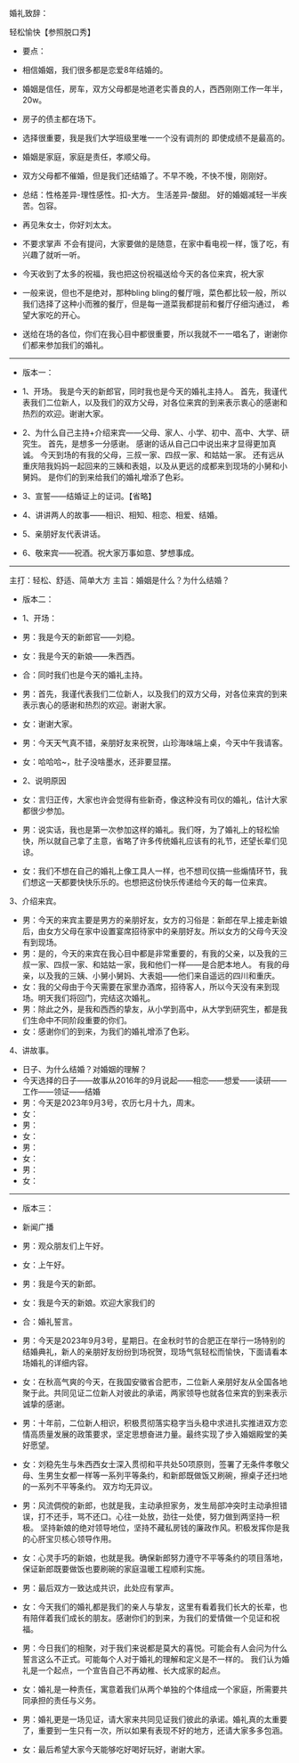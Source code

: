 婚礼致辞：

轻松愉快【参照脱口秀】

- 要点：
- 相信婚姻，我们很多都是恋爱8年结婚的。
- 婚姻是信任，房车，双方父母都是地道老实善良的人，西西刚刚工作一年半，20w。
- 房子的债主都在场下。
- 选择很重要，我是我们大学班级里唯一一个没有调剂的 即使成绩不是最高的。
- 婚姻是家庭，家庭是责任，孝顺父母。
- 双方父母都不催婚，但是我们还结婚了。不早不晚，不快不慢，刚刚好。
- 总结：性格差异-理性感性。扣-大方。 生活差异-酸甜。 好的婚姻减轻一半疾苦。包容。
- 再见朱女士，你好刘太太。

- 不要求掌声 不会有提问，大家要做的是随意，在家中看电视一样，饿了吃，有兴趣了就听一听。
- 今天收到了太多的祝福，我也把这份祝福送给今天的各位来宾，祝大家
- 一般来说，但也不是绝对，那种bling bling的餐厅哦，菜色都比较一般，所以我们选择了这种小而雅的餐厅，但是每一道菜我都提前和餐厅仔细沟通过，
  希望大家吃的开心。
- 送给在场的各位，你们在我心目中都很重要，所以我就不一一唱名了，谢谢你们都来参加我们的婚礼。

--------------------------------------------------------------------

- 版本一：
- 1、开场。
  我是今天的新郎官，同时我也是今天的婚礼主持人。
  首先，我谨代表我们二位新人，以及我们的双方父母，对各位来宾的到来表示衷心的感谢和热烈的欢迎。谢谢大家。

- 2、为什么自己主持+介绍来宾——父母、家人、小学、初中、高中、大学、研究生。
  首先，是想多一分感谢。
  感谢的话从自己口中说出来才显得更加真诚。
  今天到场的有我的父母，三叔一家、四叔一家、和姑姑一家。
  还有远从重庆陪我妈妈一起回来的三姨和表姐，以及从更远的成都来到现场的小舅和小舅妈。
  是你们的到来给我们的婚礼增添了色彩。
- 3、宣誓——结婚证上的证词。【省略】
- 4、讲讲两人的故事——相识、相知、相恋、相爱、结婚。
- 5、亲朋好友代表讲话。
- 6、敬来宾——祝酒。祝大家万事如意、梦想事成。

--------------------------------------------------------------------

主打：轻松、舒适、简单大方
主旨：婚姻是什么？为什么结婚？

- 版本二：
- 1、开场：
- 男：我是今天的新郎官——刘稳。
- 女：我是今天的新娘——朱西西。
- 合：同时我们也是今天的婚礼主持。
- 男：首先，我谨代表我们二位新人，以及我们的双方父母，对各位来宾的到来表示衷心的感谢和热烈的欢迎。谢谢大家。
- 女：谢谢大家。
- 男：今天天气真不错，亲朋好友来祝贺，山珍海味端上桌，今天中午我请客。
- 女：哈哈哈~，肚子没啥墨水，还非要显摆。

- 2、说明原因
- 女：言归正传，大家也许会觉得有些新奇，像这种没有司仪的婚礼，估计大家都很少参加。
- 男：说实话，我也是第一次参加这样的婚礼。我们呀，为了婚礼上的轻松愉快，所以就自己拿了主意，省略了许多传统婚礼应该有的礼节，还望长辈们见谅。
- 女：我们不想在自己的婚礼上像工具人一样，也不想司仪搞一些煽情环节，我们想这一天都要快快乐乐的。也想把这份快乐传递给今天的每一位来宾。

3、介绍来宾。

- 男：今天的来宾主要是男方的亲朋好友，女方的习俗是：新郎在早上接走新娘后，由女方父母在家中设置宴席招待家中的亲朋好友。所以女方的父母今天没有到现场。
- 男：是的，今天的来宾在我心目中都是非常重要的，有我的父亲，以及我的三叔一家、四叔一家、和姑姑一家，我和他们一样——是合肥本地人。
  有我的母亲，以及我的三姨、小舅小舅妈、大表姐——他们来自遥远的四川和重庆。
- 女：我的父母由于今天需要在家里办酒席，招待客人，所以今天没有来到现场。明天我们将回门，完结这次婚礼。
- 男：除此之外，是我和西西的挚友，从小学到高中，从大学到研究生，都是我们生命中不同阶段重要的你们。
- 女：感谢你们的到来，为我们的婚礼增添了色彩。

4、讲故事。

- 日子、为什么结婚？对婚姻的理解？
- 今天选择的日子——故事从2016年的9月说起——相恋——想爱——读研——工作——领证——结婚
- 男：今天是2023年9月3号，农历七月十九，周末。
- 女：
- 男：
- 女：
- 男：
- 女：
- 男：
- 女：

--------------------------------------------------------------------

- 版本三：
- 新闻广播
- 男：观众朋友们上午好。
- 女：上午好。
- 男：我是今天的新郎。
- 女：我是今天的新娘。欢迎大家我们的
- 合：婚礼誓言。
- 男：今天是2023年9月3号，星期日。在金秋时节的合肥正在举行一场特别的结婚典礼，新人的亲朋好友纷纷到场祝贺，现场气氛轻松而愉快，下面请看本场婚礼的详细内容。
- 女：在秋高气爽的今天，在我国安徽省合肥市，二位新人亲朋好友从全国各地聚于此。共同见证二位新人对彼此的承诺，两家领导也就各位来宾的到来表示诚挚的感谢。

- 男：十年前，二位新人相识，积极贯彻落实稳字当头稳中求进扎实推进双方恋情高质量发展的政策要求，坚定思想奋进力量。最终实现了步入婚姻殿堂的美好愿望。
- 女：刘稳先生与朱西西女士深入贯彻和平共处50项原则，签署了无条件孝敬父母、生男生女都一样等一系列平等条约，和新郎既做饭又刷碗，擦桌子还扫地的一系列不平等条约。
  双方均无异议。

- 男：风流倜傥的新郎，也就是我，主动承担家务，发生局部冲突时主动承担错误，打不还手，骂不还口。心往一处放，劲往一处使，努力做到两坚持一积极。
  坚持新娘的绝对领导地位，坚持不藏私房钱的廉政作风。积极发挥你是我的心肝宝贝核心领导作用。
- 女：心灵手巧的新娘，也就是我。确保新郎努力遵守不平等条约的项目落地，保证新郎既要做饭也要刷碗的家庭温暖工程顺利实施。
- 男：最后双方一致达成共识，此处应有掌声。

- 女：今天我们的婚礼都是我们的亲人与挚友，这里有看着我们长大的长辈，也有陪伴着我们成长的朋友。感谢你们的到来，为我们的爱情做一个见证和祝福。
- 男：今日我们的相聚，对于我们来说都是莫大的喜悦。可能会有人会问为什么誓言这么不正式。可能每个人对于婚礼的理解和定义是不一样的。
  我们认为婚礼是一个起点，一个宣告自己不再幼稚、长大成家的起点。
- 女：婚礼是一种责任，寓意着我们从两个单独的个体组成一个家庭，所需要共同承担的责任与义务。
- 男：婚礼更是一场见证，请大家来共同见证我们彼此的承诺。婚礼真的太重要了，重要到一生只有一次，所以如果有表现不好的地方，还请大家多多包涵。
- 女：最后希望大家今天能够吃好喝好玩好，谢谢大家。